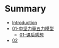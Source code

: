 # Summary

* [Introduction](README.md)
* [01-中坚力量五力模型](01-中坚力量五力模型.md)
    - [01-课后感想](01-课后感想.md)
* [02](day02.md)

